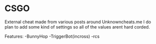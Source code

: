 # CSGO
External cheat made from various posts around Unknowncheats.me
I do plan to add some kind of settings so all of the values arent hard corded.

Features:
-BunnyHop
-TriggerBot(incross)
-rcs


